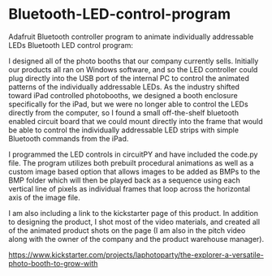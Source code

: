 # Bluetooth-LED-control-program
Adafruit Bluetooth controller program to animate individually addressable LEDs
Bluetooth LED control program:

I designed all of the photo booths that our company currently sells.  Initially our products all ran on Windows software, and so the LED controller could plug directly into the USB port of the internal PC to control the animated patterns of the individually addressable LEDs.  As the industry shifted toward iPad controlled photobooths, we designed a booth enclosure specifically for the iPad, but we were no longer able to control the LEDs directly from the computer, so I found a small off-the-shelf bluetooth enabled circuit board that we could mount directly into the frame that would be able to control the individually addressable LED strips with simple Bluetooth commands from the iPad.  

I programmed the LED controls in circuitPY and have included the code.py file.  The program utilizes both prebuilt procedural animations as well as a custom image based option that allows images to be added as BMPs to the BMP folder which will then be played back as a sequence using each vertical line of pixels as individual frames that loop across the horizontal axis of the image file.

I am also including a link to the kickstarter page of this product.  In addition to designing the product, I shot most of the video materials, and created all of the animated product shots on the page (I am also in the pitch video along with the owner of the company and the product warehouse manager).

https://www.kickstarter.com/projects/laphotoparty/the-explorer-a-versatile-photo-booth-to-grow-with
